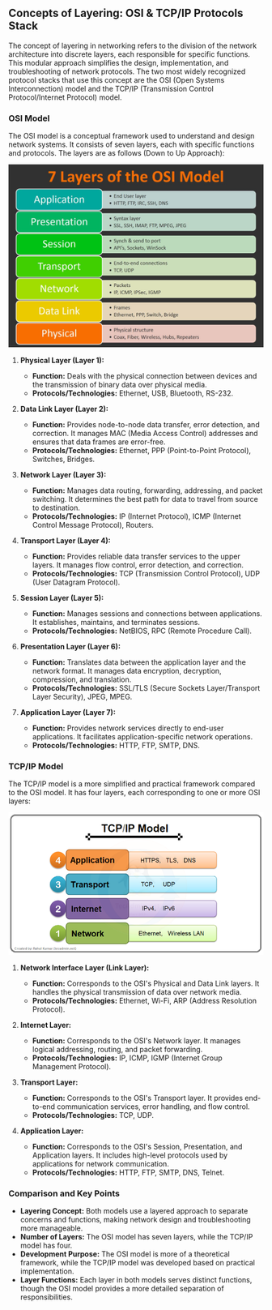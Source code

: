 ## Concepts of Layering: OSI & TCP/IP Protocols Stack

The concept of layering in networking refers to the division of the network architecture into discrete layers, each responsible for specific functions. This modular approach simplifies the design, implementation, and troubleshooting of network protocols. The two most widely recognized protocol stacks that use this concept are the OSI (Open Systems Interconnection) model and the TCP/IP (Transmission Control Protocol/Internet Protocol) model.

### OSI Model

The OSI model is a conceptual framework used to understand and design network systems. It consists of seven layers, each with specific functions and protocols. The layers are as follows (Down to Up Approach):

![OSI Model](../Archive/Attachment/OSI%20Model.jpg)

1. **Physical Layer (Layer 1):**
   - **Function:** Deals with the physical connection between devices and the transmission of binary data over physical media.
   - **Protocols/Technologies:** Ethernet, USB, Bluetooth, RS-232.

2. **Data Link Layer (Layer 2):**
   - **Function:** Provides node-to-node data transfer, error detection, and correction. It manages MAC (Media Access Control) addresses and ensures that data frames are error-free.
   - **Protocols/Technologies:** Ethernet, PPP (Point-to-Point Protocol), Switches, Bridges.

3. **Network Layer (Layer 3):**
   - **Function:** Manages data routing, forwarding, addressing, and packet switching. It determines the best path for data to travel from source to destination.
   - **Protocols/Technologies:** IP (Internet Protocol), ICMP (Internet Control Message Protocol), Routers.

4. **Transport Layer (Layer 4):**
   - **Function:** Provides reliable data transfer services to the upper layers. It manages flow control, error detection, and correction.
   - **Protocols/Technologies:** TCP (Transmission Control Protocol), UDP (User Datagram Protocol).

5. **Session Layer (Layer 5):**
   - **Function:** Manages sessions and connections between applications. It establishes, maintains, and terminates sessions.
   - **Protocols/Technologies:** NetBIOS, RPC (Remote Procedure Call).

6. **Presentation Layer (Layer 6):**
   - **Function:** Translates data between the application layer and the network format. It manages data encryption, decryption, compression, and translation.
   - **Protocols/Technologies:** SSL/TLS (Secure Sockets Layer/Transport Layer Security), JPEG, MPEG.

7. **Application Layer (Layer 7):**
   - **Function:** Provides network services directly to end-user applications. It facilitates application-specific network operations.
   - **Protocols/Technologies:** HTTP, FTP, SMTP, DNS.

### TCP/IP Model

The TCP/IP model is a more simplified and practical framework compared to the OSI model. It has four layers, each corresponding to one or more OSI layers:

![TCP/IP Model](../Archive/Attachment/TCPIP%20Model.png)

1. **Network Interface Layer (Link Layer):**
   - **Function:** Corresponds to the OSI's Physical and Data Link layers. It handles the physical transmission of data over network media.
   - **Protocols/Technologies:** Ethernet, Wi-Fi, ARP (Address Resolution Protocol).

2. **Internet Layer:**
   - **Function:** Corresponds to the OSI's Network layer. It manages logical addressing, routing, and packet forwarding.
   - **Protocols/Technologies:** IP, ICMP, IGMP (Internet Group Management Protocol).

3. **Transport Layer:**
   - **Function:** Corresponds to the OSI's Transport layer. It provides end-to-end communication services, error handling, and flow control.
   - **Protocols/Technologies:** TCP, UDP.

4. **Application Layer:**
   - **Function:** Corresponds to the OSI's Session, Presentation, and Application layers. It includes high-level protocols used by applications for network communication.
   - **Protocols/Technologies:** HTTP, FTP, SMTP, DNS, Telnet.

### Comparison and Key Points

- **Layering Concept:** Both models use a layered approach to separate concerns and functions, making network design and troubleshooting more manageable.
- **Number of Layers:** The OSI model has seven layers, while the TCP/IP model has four.
- **Development Purpose:** The OSI model is more of a theoretical framework, while the TCP/IP model was developed based on practical implementation.
- **Layer Functions:** Each layer in both models serves distinct functions, though the OSI model provides a more detailed separation of responsibilities.
